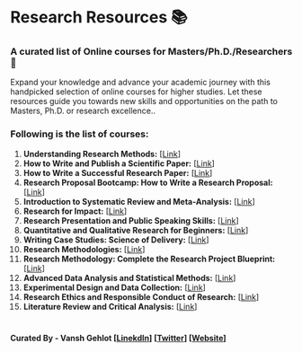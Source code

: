 # Research Resources 📚

### A curated list of Online courses for Masters/Ph.D./Researchers 🔬 

Expand your knowledge and advance your academic journey with this handpicked selection of online courses for higher studies. Let these resources guide you towards new skills and opportunities on the path to Masters, Ph.D. or research excellence..

### Following is the list of courses:

1. **Understanding Research Methods:** [[Link](https://www.coursera.org/learn/research-methods)]
2. **How to Write and Publish a Scientific Paper:** [[Link](https://www.coursera.org/learn/how-to-write-a-scientific-paper)]
3. **How to Write a Successful Research Paper:** [[Link](https://www.coursera.org/learn/academic-writing-capstone?campaignid=19197733182&adgroupid=&device=c&keyword=&matchtype=&network=x&devicemodel=&adpostion=&creativeid=&hide_mobile_promo)]
4. **Research Proposal Bootcamp: How to Write a Research Proposal:** [[Link](https://www.futurelearn.com/courses/how-to-write-a-phd-proposal?ranMID=44015&ranEAID=SAyYsTvLiGQ&ranSiteID=SAyYsTvLiGQ-LrzL.C4_3alCu.Pwq5Fzrg)]
5. **Introduction to Systematic Review and Meta-Analysis:** [[Link](https://www.coursera.org/learn/systematic-review)]
6. **Research for Impact:** [[Link](https://www.coursera.org/learn/research-for-impact)]
7. **Research Presentation and Public Speaking Skills:** [[Link]( https://www.coursera.org/learn/public-speaking?irclickid=RiRU:sxD6xyPRk5XaT0-uQI4UkF2hMWmFzUW240&irgwc=1)]
8. **Quantitative and Qualitative Research for Beginners:** [[Link](https://www.edx.org/learn/research/the-national-university-of-singapore-quantitative-and-qualitative-research-for-beginners?index=product&queryID=5e3dcba1e2dab480799cd9a501a8031d&position=1&search_index=product&results_level=first-level-results&term=research&campaign=Quantitative+and+Qualitative+Research+for+Beginners&source=edX&product_category=course&placement_url=https://www.edx.org/search)]
9. **Writing Case Studies: Science of Delivery:** [[Link](https://www.edx.org/learn/business-administration/princeton-university-writing-case-studies-science-of-delivery-2?index=product&queryID=5e3dcba1e2dab480799cd9a501a8031d&position=3&search_index=product&results_level=first-level-results&term=research&campaign=Writing+Case+Studies:+Science+of+Delivery&source=edX&product_category=course&placement_url=https://www.edx.org/search)]
10. **Research Methodologies:** [[Link](https://www.coursera.org/learn/research-methodologies)]
11. **Research Methodology: Complete the Research Project Blueprint:** [[Link](https://www.udemy.com/course/research-methodology-complete-research-project-blueprint/)]
12. **Advanced Data Analysis and Statistical Methods:** [[Link](https://www.coursera.org/specializations/statistics)]
13. **Experimental Design and Data Collection:** [[Link](https://www.coursera.org/learn/introduction-experimental-design-basics)]
14. **Research Ethics and Responsible Conduct of Research:** [[Link](https://onlinecourses.swayam2.ac.in/cec22_ge28/preview)]
15. **Literature Review and Critical Analysis:** [[Link](https://modernstates.org/course/analyzing-and-interpreting-literature/)]







#

#### Curated By - Vansh Gehlot [[LinekdIn](https://www.linkedin.com/in/vanshgehlot/)] [[Twitter](https://twitter.com/VanshGehlotJDH)] [[Website](https://vanshgehlot.us)]
